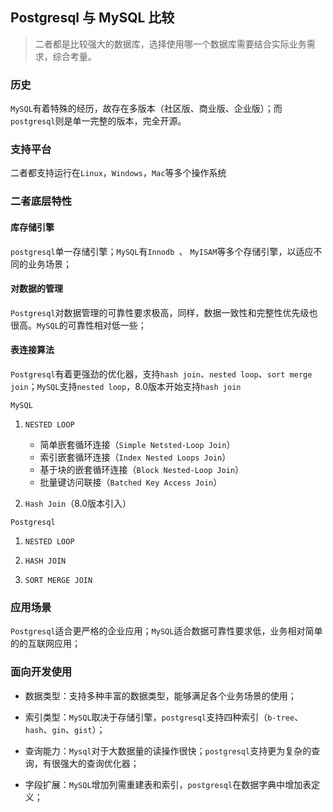 ## Postgresql 与 MySQL 比较

> 二者都是比较强大的数据库，选择使用哪一个数据库需要结合实际业务需求，综合考量。

### 历史

`MySQL`有着特殊的经历，故存在多版本（社区版、商业版、企业版）；而`postgresql`则是单一完整的版本，完全开源。

### 支持平台

二者都支持运行在`Linux`，`Windows`，`Mac`等多个操作系统

### 二者底层特性

#### 库存储引擎

`postgresql`单一存储引擎；`MySQL`有`Innodb `、 `MyISAM`等多个存储引擎，以适应不同的业务场景；

#### 对数据的管理

`Postgresql`对数据管理的可靠性要求极高，同样，数据一致性和完整性优先级也很高。`MySQL`的可靠性相对低一些；

#### 表连接算法

`Postgresql`有着更强劲的优化器，支持`hash join`、`nested loop`、`sort merge join`；`MySQL`支持`nested loop`，8.0版本开始支持`hash join`

`MySQL`

1. `NESTED LOOP`
   - 简单嵌套循环连接（`Simple Netsted-Loop Join`）
   - 索引嵌套循环连接（`Index Nested Loops Join`）
   - 基于块的嵌套循环连接（`Block Nested-Loop Join`）
   - 批量键访问联接（`Batched Key Access Join`）

2. `Hash Join`（8.0版本引入）

`Postgresql`

1. `NESTED LOOP`

2. `HASH JOIN`

3. `SORT MERGE JOIN`

### 应用场景

`Postgresql`适合更严格的企业应用；`MySQL`适合数据可靠性要求低，业务相对简单的的互联网应用；

### 面向开发使用

- 数据类型：支持多种丰富的数据类型，能够满足各个业务场景的使用；

- 索引类型：`MySQL`取决于存储引擎，`postgresql`支持四种索引（`b-tree`、`hash`、`gin`、`gist`）；

- 查询能力：`Mysql`对于大数据量的读操作很快；`postgresql`支持更为复杂的查询，有很强大的查询优化器；

- 字段扩展：`MySQL`增加列需重建表和索引，`postgresql`在数据字典中增加表定义；
  
